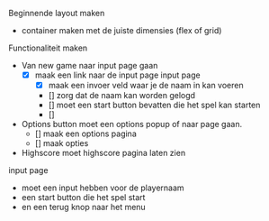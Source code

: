 Beginnende layout maken
- container maken met de juiste dimensies (flex of grid)


Functionaliteit maken
- Van new game naar input page gaan
  - [X] maak een link naar de input page
  input page
    - [X] maak een invoer veld waar je de naam in kan voeren
    - [] zorg dat de naam kan worden gelogd
    - [] moet een start button bevatten die het spel kan starten
    - [] 
- Options button moet een options popup of naar page gaan.
  - [] maak een options pagina
  - [] maak opties 
- Highscore moet highscore pagina laten zien

input page
- moet een input hebben voor de playernaam
- een start button die het spel start
- en een terug knop naar het menu